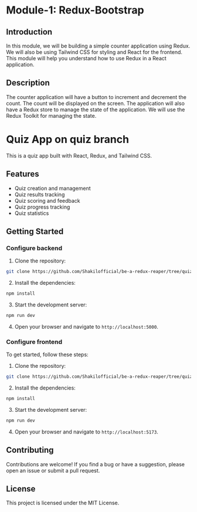 
# Module-1: Redux-Bootstrap

## Introduction 

In this module, we will be building a simple counter application using Redux. We will also be using Tailwind CSS for styling and React for the frontend. This module will help you understand how to use Redux in a React application.

## Description

The counter application will have a button to increment and decrement the count. The count will be displayed on the screen. The application will also have a Redux store to manage the state of the application. We will use the Redux Toolkit for managing the state.

# Quiz App on quiz branch

This is a quiz app built with React, Redux, and Tailwind CSS.

## Features

- Quiz creation and management
- Quiz results tracking
- Quiz scoring and feedback
- Quiz progress tracking
- Quiz statistics

## Getting Started

### Configure backend

1. Clone the repository:

```bash
git clone https://github.com/Shakilofficial/be-a-redux-reaper/tree/quiz-rtk
```

2. Install the dependencies:

```bash
npm install
```

3. Start the development server:

```bash
npm run dev
```

4. Open your browser and navigate to `http://localhost:5000`.


### Configure frontend
To get started, follow these steps:

1. Clone the repository:

```bash
git clone https://github.com/Shakilofficial/be-a-redux-reaper/tree/quiz-rtk
```

2. Install the dependencies:

```bash
npm install
```

3. Start the development server:

```bash
npm run dev
```

4. Open your browser and navigate to `http://localhost:5173`.

## Contributing

Contributions are welcome! If you find a bug or have a suggestion, please open an issue or submit a pull request.

## License

This project is licensed under the MIT License.

